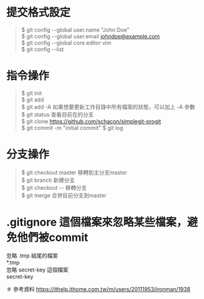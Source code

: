 # 提交格式設定   
>$ git config --global user.name "John Doe"  
>$ git config --global user.email johndoe@example.com  
>$ git config --global core.editor vim  
>$ git config --list  

# 指令操作  
>$ git init  
>$ git add <file>  
>$ git add -A  如果想要更新工作目錄中所有檔案的狀態，可以加上 -A 參數
>$ git status  查看目前在的分支  
>$ git clone https://github.com/schacon/simplegit-progit  
>$ git commit -m "initial commit" 
>$ git log 

# 分支操作 
>$ git checkout master 移轉到主分支master    
>$ git branch <name> 新建分支  
>$ git checkout -- <name> 移轉分支  
>$ git merge 合併目前分支到master  

# .gitignore 這個檔案來忽略某些檔案，避免他們被commit  
忽略 .tmp 結尾的檔案  
*.tmp  
忽略 secret-key 這個檔案  
secret-key  

＃ 參考資料 
https://ithelp.ithome.com.tw/m/users/20111953/ironman/1938  
